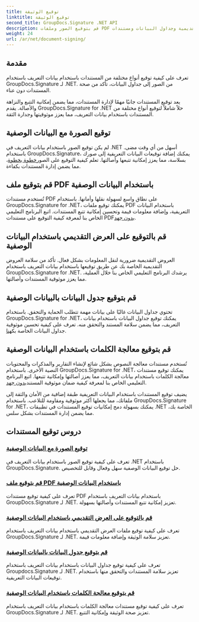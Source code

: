 ```yaml
---
title: توقيع الوثيقة
linktitle: توقيع الوثيقة
second_title: GroupDocs.Signature .NET API
description: قم بتوقيع الصور وملفات PDF والعروض التقديمية وجداول البيانات ومستندات Word باستخدام بيانات التعريف باستخدام GroupDocs.Signature .NET. تعزيز صحة الوثيقة وسلامتها.
weight: 24
url: /ar/net/document-signing/
---
```

## مقدمة

تعرف على كيفية توقيع أنواع مختلفة من المستندات باستخدام بيانات التعريف باستخدام GroupDocs.Signature لـ .NET. من الصور إلى جداول البيانات، تأكد من صحة المستندات دون عناء.

يعد توقيع المستندات جانبًا مهمًا لإدارة المستندات، مما يضمن إمكانية التتبع والنزاهة والأصالة. يقدم GroupDocs.Signature for .NET حلاً شاملاً لتوقيع أنواع مختلفة من المستندات باستخدام بيانات التعريف، مما يعزز موثوقيتها وجدارة الثقة.

## توقيع الصورة مع البيانات الوصفية
لم يكن توقيع الصور باستخدام بيانات التعريف في .NET أسهل من أي وقت مضى. باستخدام GroupDocs.Signature، يمكنك إضافة توقيعات البيانات التعريفية إلى صورك بسلاسة، مما يعزز إمكانية تتبعها وأصالتها. تعلم كيفية التوقيع على الصور[خطوة بخطوة](./sign-image-with-metadata/)، مما يضمن إدارة المستندات بكفاءة.

## قم بتوقيع ملف PDF باستخدام البيانات الوصفية
 تُستخدم مستندات PDF على نطاق واسع لسهولة نقلها وأمانها. باستخدام GroupDocs.Signature for .NET، يمكنك توقيع ملفات PDF باستخدام البيانات التعريفية، وإضافة معلومات قيمة وتحسين إمكانية تتبع المستندات. اتبع البرنامج التعليمي الخاص بنا لمعرفة كيفية التوقيع على مستندات PDF[بدون جهد](./sign-pdf-with-metadata/).

## قم بالتوقيع على العرض التقديمي باستخدام البيانات الوصفية
العروض التقديمية ضرورية لنقل المعلومات بشكل فعال. تأكد من سلامة العروض التقديمية الخاصة بك عن طريق توقيعها باستخدام بيانات التعريف باستخدام GroupDocs.Signature for .NET. يرشدك البرنامج التعليمي الخاص بنا خلال العملية، مما يعزز موثوقية المستندات وأصالتها.

## قم بتوقيع جدول البيانات بالبيانات الوصفية
تحتوي جداول البيانات غالبًا على بيانات مهمة تتطلب الحماية والتحقق. باستخدام GroupDocs.Signature for .NET، يمكنك توقيع جداول البيانات باستخدام بيانات التعريف، مما يضمن سلامة المستند والتحقق منه. تعرف على كيفية تحسين موثوقية جداول البيانات الخاصة بك[هنا](./sign-spreadsheet-with-metadata/).

## قم بتوقيع معالجة الكلمات باستخدام البيانات الوصفية
 تُستخدم مستندات معالجة النصوص بشكل شائع لإنشاء التقارير والمذكرات والمحتويات النصية الأخرى. باستخدام GroupDocs.Signature for .NET، يمكنك توقيع مستندات معالجة الكلمات باستخدام بيانات التعريف، مما يعزز أصالتها وإمكانية تتبعها. اتبع البرنامج التعليمي الخاص بنا لمعرفة كيفية ضمان موثوقية المستند[بدون جهد](./sign-word-processing-with-metadata/).

يضيف توقيع المستندات باستخدام البيانات التعريفية طبقة إضافية من الأمان والثقة إلى ملفاتك، مما يجعلها أكثر موثوقية ومقاومة للتلاعب. باستخدام GroupDocs.Signature for .NET، يمكنك بسهولة دمج إمكانيات توقيع المستندات في تطبيقات .NET الخاصة بك، مما يضمن إدارة المستندات بشكل سلس.

## دروس توقيع المستندات
### [توقيع الصورة مع البيانات الوصفية](./sign-image-with-metadata/)
تعرف على كيفية توقيع الصور باستخدام بيانات التعريف في .NET باستخدام GroupDocs.Signature. حل توقيع البيانات الوصفية سهل وفعال وقابل للتخصيص.
### [قم بتوقيع ملف PDF باستخدام البيانات الوصفية](./sign-pdf-with-metadata/)
تعرف على كيفية توقيع مستندات PDF باستخدام بيانات التعريف باستخدام GroupDocs.Signature لـ .NET. تعزيز إمكانية تتبع المستندات وأصالتها بسهولة.
### [قم بالتوقيع على العرض التقديمي باستخدام البيانات الوصفية](./sign-presentation-with-metadata/)
تعرف على كيفية توقيع ملفات العرض التقديمي باستخدام بيانات التعريف باستخدام GroupDocs.Signature لـ .NET. تعزيز سلامة الوثيقة وإضافة معلومات قيمة.
### [قم بتوقيع جدول البيانات بالبيانات الوصفية](./sign-spreadsheet-with-metadata/)
تعرف على كيفية توقيع جداول البيانات باستخدام بيانات التعريف باستخدام Groupdocs.Signature لـ .NET. تعزيز سلامة المستندات والتحقق منها باستخدام توقيعات البيانات التعريفية.
### [قم بتوقيع معالجة الكلمات باستخدام البيانات الوصفية](./sign-word-processing-with-metadata/)
تعرف على كيفية توقيع مستندات معالجة الكلمات باستخدام بيانات التعريف باستخدام GroupDocs.Signature لـ .NET. تعزيز صحة الوثيقة وإمكانية التتبع.